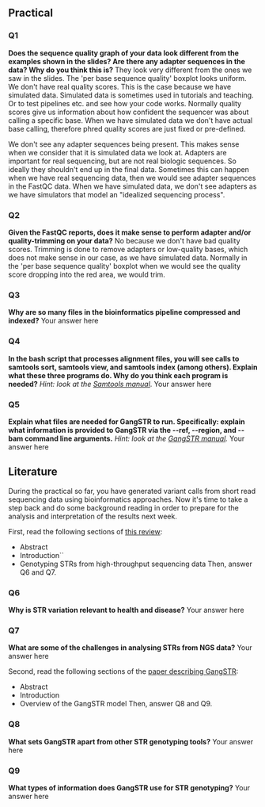 ## Practical

### Q1
**Does the sequence quality graph of your data look different from the examples shown in the slides? Are there any adapter sequences in the data? Why do you think this is?**
They look very different from the ones we saw in the slides. The 'per base sequence quality' boxplot looks uniform. We don't have real quality scores. This is the case because we have simulated data. Simulated data is sometimes used in tutorials and teaching. Or to test pipelines etc. and see how your code works.
Normally quality scores give us information about how confident the sequencer was about calling a specific base. When we have simulated data we don't have actual base calling, therefore phred quality scores are just fixed or pre-defined.

We don't see any adapter sequences being present. This makes sense when we consider that it is simulated data we look at. Adapters are important for real sequencing, but are not real biologic sequences. So ideally they shouldn't end up in the final data. Sometimes this can happen when we have real sequencing data, then we would see adapter sequences in the FastQC data. When we have simulated data, we don't see adapters as we have simulators that model an "idealized sequencing process".


### Q2
**Given the FastQC reports, does it make sense to perform adapter and/or quality-trimming on your data?**
No because we don't have bad quality scores. Trimming is done to remove adapters or low-quality bases, which does not make sense in our case, as we have simulated data. Normally in the 'per base sequence quality' boxplot when we would see the quality score dropping into the red area, we would trim.

### Q3
**Why are so many files in the bioinformatics pipeline compressed and indexed?**
Your answer here

### Q4
**In the bash script that processes alignment files, you will see calls to samtools sort, samtools view, and samtools index (among others). Explain what these three programs do. Why do you think each program is needed?**
*Hint: look at the [Samtools manual](http://www.htslib.org/doc/samtools.html)*.
Your answer here

### Q5
**Explain what files are needed for GangSTR to run. Specifically: explain what information is provided to GangSTR via the --ref, --region, and --bam command line arguments.**
*Hint: look at the [GangSTR manual](https://github.com/gymreklab/gangstr).*
Your answer here

## Literature
During the practical so far, you have generated variant calls from short read sequencing data using bioinformatics approaches. Now it's time to take a step back and do some background reading in order to prepare for the analysis and interpretation of the results next week. 

First, read the following sections of [this review](https://www.sciencedirect.com/science/article/pii/S0959437X16301538):
* Abstract
* Introduction``
* Genotyping STRs from high-throughput sequencing data
Then, answer Q6 and Q7.

### Q6
**Why is STR variation relevant to health and disease?**
Your answer here

### Q7
**What are some of the challenges in analysing STRs from NGS data?**
Your answer here

Second, read the following sections of the [paper describing GangSTR](https://academic.oup.com/nar/article/47/15/e90/5518310):
* Abstract
* Introduction
* Overview of the GangSTR model
Then, answer Q8 and Q9.

### Q8
**What sets GangSTR apart from other STR genotyping tools?**
Your answer here

### Q9
**What types of information does GangSTR use for STR genotyping?**
Your answer here
